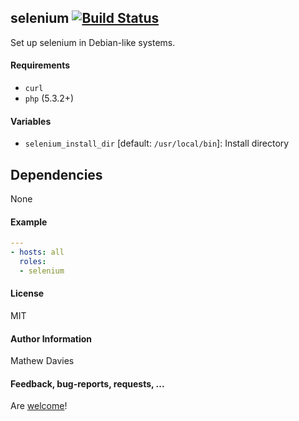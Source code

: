 ## selenium [![Build Status](https://travis-ci.org/ThePixelDeveloper/ansible-selenium.svg?branch=master)](https://travis-ci.org/ThePixelDeveloper/ansible-selenium)

Set up selenium in Debian-like systems.

#### Requirements

* `curl`
* `php` (5.3.2+)

#### Variables

* `selenium_install_dir` [default: `/usr/local/bin`]: Install directory

## Dependencies

None

#### Example

```yaml
---
- hosts: all
  roles:
  - selenium
```

#### License

MIT

#### Author Information

Mathew Davies

#### Feedback, bug-reports, requests, ...

Are [welcome](https://github.com/ThePixelDeveloper/ansible-selenium/issues)!

